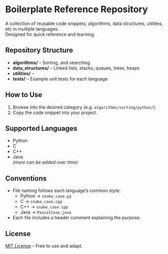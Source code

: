# Boilerplate Reference Repository

A collection of reusable code snippets, algorithms, data structures, utilities, etc in multiple languages.  
Designed for quick reference and learning.

## Repository Structure

- **algorithms/** – Sorting, and searching  
- **data_structures/** – Linked lists, stacks, queues, trees, heaps  
- **utilities/** –   
- **tests/** – Example unit tests for each language  

## How to Use

1. Browse into the desired category (e.g. `algorithms/sorting/python/`).  
2. Copy the code snippet into your project.  

## Supported Languages

- Python  
- C
- C++  
- Java  
*(more can be added over time)*

## Conventions

- File naming follows each language’s common style:  
  - Python → `snake_case.py`  
  - C → `snake_case.cpp`
  - C++ → `snake_case.cpp`  
  - Java → `PascalCase.java`  
- Each file includes a header comment explaining the purpose.  

## License

[MIT License](LICENSE) – Free to use and adapt.
